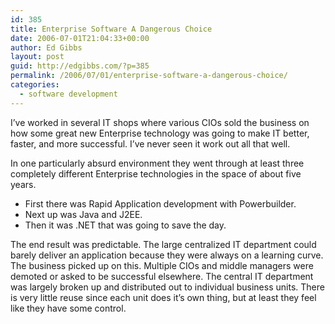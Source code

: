 ```yaml
---
id: 385
title: Enterprise Software A Dangerous Choice
date: 2006-07-01T21:04:33+00:00
author: Ed Gibbs
layout: post
guid: http://edgibbs.com/?p=385
permalink: /2006/07/01/enterprise-software-a-dangerous-choice/
categories:
  - software development
---
```

I&#8217;ve worked in several IT shops where various CIOs sold the business on how some great new Enterprise technology was going to make IT better, faster, and more successful. I&#8217;ve never seen it work out all that well. 

In one particularly absurd environment they went through at least three completely different Enterprise technologies in the space of about five years.

  * First there was Rapid Application development with Powerbuilder.
  * Next up was Java and J2EE.
  * Then it was .NET that was going to save the day.

The end result was predictable. The large centralized IT department could barely deliver an application because they were always on a learning curve. The business picked up on this. Multiple CIOs and middle managers were demoted or asked to be successful elsewhere. The central IT department was largely broken up and distributed out to individual business units. There is very little reuse since each unit does it&#8217;s own thing, but at least they feel like they have some control.